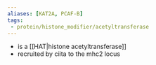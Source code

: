 ```yaml
---
aliases: [KAT2A, PCAF-B]
tags:
 - protein/histone_modifier/acetyltransferase
---
```

- is a [[HAT|histone acetyltransferase]]
- recruited by ciita to the mhc2 locus 